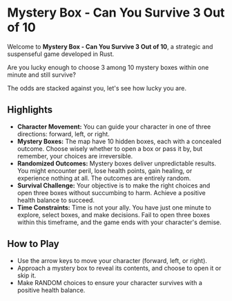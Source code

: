 # Mystery Box - Can You Survive 3 Out of 10

Welcome to **Mystery Box - Can You Survive 3 Out of 10**, a strategic and suspenseful game developed in Rust.

Are you lucky enough to choose 3 among 10 mystery boxes within one minute and still survive? 

The odds are stacked against you, let's see how lucky you are.

## Highlights

- **Character Movement:** You can guide your character in one of three directions: forward, left, or right.
- **Mystery Boxes:** The map have 10 hidden boxes, each with a concealed outcome. Choose wisely whether to open a box or pass it by, but remember, your choices are irreversible.
- **Randomized Outcomes:** Mystery boxes deliver unpredictable results. You might encounter peril, lose health points, gain healing, or experience nothing at all. The outcomes are entirely random.
- **Survival Challenge:** Your objective is to make the right choices and open three boxes without succumbing to harm. Achieve a positive health balance to succeed.
- **Time Constraints:** Time is not your ally. You have just one minute to explore, select boxes, and make decisions. Fail to open three boxes within this timeframe, and the game ends with your character's demise.

## How to Play

- Use the arrow keys to move your character (forward, left, or right).
- Approach a mystery box to reveal its contents, and choose to open it or skip it.
- Make RANDOM choices to ensure your character survives with a positive health balance.